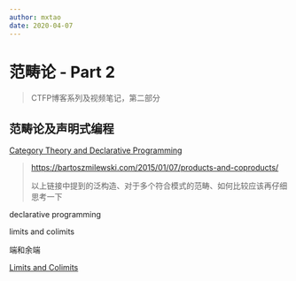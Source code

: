 ```yaml
---
author: mxtao
date: 2020-04-07
---
```


# 范畴论 - Part 2

> CTFP博客系列及视频笔记，第二部分

## 范畴论及声明式编程

[Category Theory and Declarative Programming](https://bartoszmilewski.com/2015/04/15/category-theory-and-declarative-programming/)


> https://bartoszmilewski.com/2015/01/07/products-and-coproducts/
>
> 以上链接中提到的泛构造、对于多个符合模式的范畴、如何比较应该再仔细思考一下

declarative programming

limits and colimits

端和余端


[Limits and Colimits](https://bartoszmilewski.com/2015/04/15/limits-and-colimits/)

